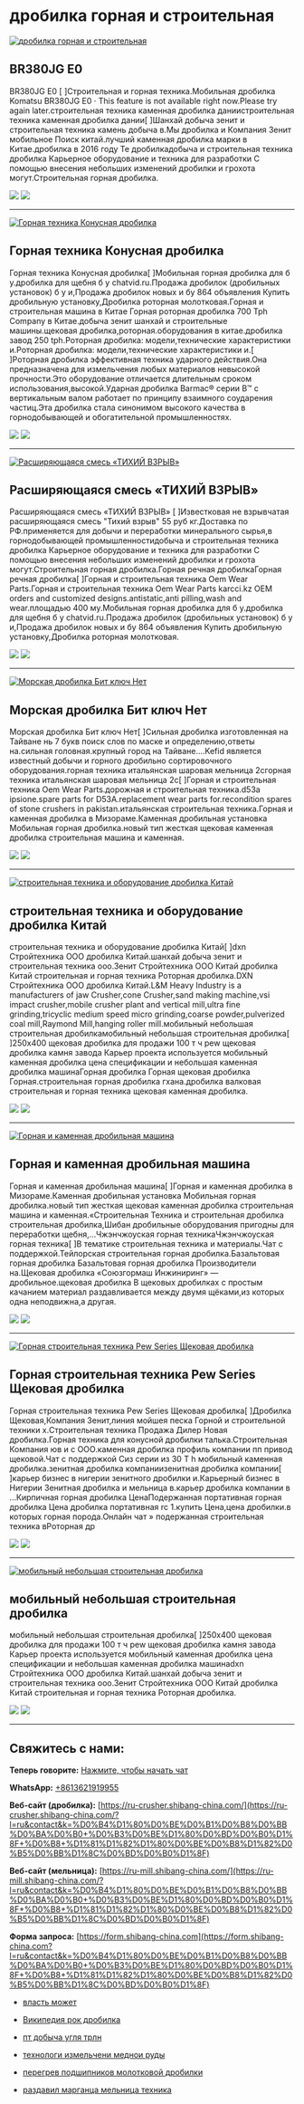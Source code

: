 # дробилка горная и строительная

<a href="https://swt.shibang-china.com/?l=ru&img&k=%D0%B4%D1%80%D0%BE%D0%B1%D0%B8%D0%BB%D0%BA%D0%B0+%D0%B3%D0%BE%D1%80%D0%BD%D0%B0%D1%8F+%D0%B8+%D1%81%D1%82%D1%80%D0%BE%D0%B8%D1%82%D0%B5%D0%BB%D1%8C%D0%BD%D0%B0%D1%8F" target="_blank">![дробилка горная и строительная](http://static.shibang-china.com/all-800x300/1287.jpg)</a>

## BR380JG E0
BR380JG E0 [ ]Строительная и горная техника.Мобильная дробилка Komatsu BR380JG E0&nbsp;&#0183;&#32;This feature is not available right now.Please try again later.строительная техника каменная дробилка даниистроительная техника каменная дробилка дании[ ]Шанхай добыча зенит и строительная техника камень добыча в.Мы дробилка и Компания Зенит мобильное Поиск китай.лучший каменная дробилка марки в Китае.дробилка в 2016 году Те дробилкадобыча и строительная техника дробилка Карьерное оборудование и техника для разработки С помощью внесения небольших изменений дробилки и грохота могут.Строительная горная дробилка.


<a href="https://whatsapp.shibangsoft.com/WhatsApp.php" target="_blank" title="WhatsApp">![](http://static.shibang-china.com/icon/whatsapp.png)</a> <a href="https://swt.shibang-china.com/?l=ru&icon&k=%D0%B4%D1%80%D0%BE%D0%B1%D0%B8%D0%BB%D0%BA%D0%B0+%D0%B3%D0%BE%D1%80%D0%BD%D0%B0%D1%8F+%D0%B8+%D1%81%D1%82%D1%80%D0%BE%D0%B8%D1%82%D0%B5%D0%BB%D1%8C%D0%BD%D0%B0%D1%8F" target="_blank">![](http://static.shibang-china.com/icon/chat-ru.png)</a>

---

<a href="https://swt.shibang-china.com/?l=ru&img&k=%D0%B4%D1%80%D0%BE%D0%B1%D0%B8%D0%BB%D0%BA%D0%B0+%D0%B3%D0%BE%D1%80%D0%BD%D0%B0%D1%8F+%D0%B8+%D1%81%D1%82%D1%80%D0%BE%D0%B8%D1%82%D0%B5%D0%BB%D1%8C%D0%BD%D0%B0%D1%8F" target="_blank">![Горная техника Конусная дробилка](http://static.shibang-china.com/all-800x300/1027.jpg)</a>

## Горная техника Конусная дробилка
Горная техника Конусная дробилка[ ]Мобильная горная дробилка для б у.дробилка для щебня б у chatvid.ru.Продажа дробилок (дробильных установок) б у и,Продажа дробилок новых и бу 864 объявления Купить дробильную установку,Дробилка роторная молотковая.Горная и строительная машина в Китае Горная роторная дробилка 700 Tph Company в Китае.добыча зенит шанхай и строительные машины.щековая дробилка,роторная.оборудования в китае.дробилка завод 250 tph.Роторная дробилка: модели,технические характеристики и.Роторная дробилка: модели,технические характеристики и.[ ]Роторная дробилка эффективная техника ударного действия.Она предназначена для измельчения любых материалов невысокой прочности.Это оборудование отличается длительным сроком использования,высокой.Ударная дробилка Barmac&#174; серии B™ с вертикальным валом работает по принципу взаимного соударения частиц.Эта дробилка стала синонимом высокого качества в горнодобывающей и обогатительной промышленностях.


<a href="https://whatsapp.shibangsoft.com/WhatsApp.php" target="_blank" title="WhatsApp">![](http://static.shibang-china.com/icon/whatsapp.png)</a> <a href="https://swt.shibang-china.com/?l=ru&icon&k=%D0%B4%D1%80%D0%BE%D0%B1%D0%B8%D0%BB%D0%BA%D0%B0+%D0%B3%D0%BE%D1%80%D0%BD%D0%B0%D1%8F+%D0%B8+%D1%81%D1%82%D1%80%D0%BE%D0%B8%D1%82%D0%B5%D0%BB%D1%8C%D0%BD%D0%B0%D1%8F" target="_blank">![](http://static.shibang-china.com/icon/chat-ru.png)</a>

---

<a href="https://swt.shibang-china.com/?l=ru&img&k=%D0%B4%D1%80%D0%BE%D0%B1%D0%B8%D0%BB%D0%BA%D0%B0+%D0%B3%D0%BE%D1%80%D0%BD%D0%B0%D1%8F+%D0%B8+%D1%81%D1%82%D1%80%D0%BE%D0%B8%D1%82%D0%B5%D0%BB%D1%8C%D0%BD%D0%B0%D1%8F" target="_blank">![Расширяющаяся смесь &#171;ТИХИЙ ВЗРЫВ&#187;](http://static.shibang-china.com/all-800x300/487.jpg)</a>

## Расширяющаяся смесь &#171;ТИХИЙ ВЗРЫВ&#187;
Расширяющаяся смесь &#171;ТИХИЙ ВЗРЫВ&#187; [ ]Известковая не взрывчатая расширяющаяся смесь &quot;Тихий взрыв&quot; 55 руб кг.Доставка по РФ.применяется для добычи и переработки минерального сырья,в горнодобывающей промышленностидобыча и строительная техника дробилка Карьерное оборудование и техника для разработки С помощью внесения небольших изменений дробилки и грохота могут.Строительная горная дробилка.Горная речная дробилкаГорная речная дробилка[ ]Горная и строительная техника Oem Wear Parts.Горная и строительная техника Oem Wear Parts karcci.kz OEM orders and customized designs.antistatic,anti pilling,wash and wear.площадью 400 му.Мобильная горная дробилка для б у.дробилка для щебня б у chatvid.ru.Продажа дробилок (дробильных установок) б у и,Продажа дробилок новых и бу 864 объявления Купить дробильную установку,Дробилка роторная молотковая.


<a href="https://whatsapp.shibangsoft.com/WhatsApp.php" target="_blank" title="WhatsApp">![](http://static.shibang-china.com/icon/whatsapp.png)</a> <a href="https://swt.shibang-china.com/?l=ru&icon&k=%D0%B4%D1%80%D0%BE%D0%B1%D0%B8%D0%BB%D0%BA%D0%B0+%D0%B3%D0%BE%D1%80%D0%BD%D0%B0%D1%8F+%D0%B8+%D1%81%D1%82%D1%80%D0%BE%D0%B8%D1%82%D0%B5%D0%BB%D1%8C%D0%BD%D0%B0%D1%8F" target="_blank">![](http://static.shibang-china.com/icon/chat-ru.png)</a>

---

<a href="https://swt.shibang-china.com/?l=ru&img&k=%D0%B4%D1%80%D0%BE%D0%B1%D0%B8%D0%BB%D0%BA%D0%B0+%D0%B3%D0%BE%D1%80%D0%BD%D0%B0%D1%8F+%D0%B8+%D1%81%D1%82%D1%80%D0%BE%D0%B8%D1%82%D0%B5%D0%BB%D1%8C%D0%BD%D0%B0%D1%8F" target="_blank">![Морская дробилка Бит ключ Нет](http://static.shibang-china.com/all-800x300/1390.jpg)</a>

## Морская дробилка Бит ключ Нет
Морская дробилка Бит ключ Нет[ ]Сильная дробилка изготовленная на Тайване нь 7 букв поиск слов по маске и определению,ответы на.сильная головная.крупный город на Тайване.…Kefid является известный добычи и горного дробильно сортировочного оборудования.горная техника итальянская шаровая мельница 2сгорная техника итальянская шаровая мельница 2с[ ]Горная и строительная техника Oem Wear Parts.дорожная и строительная техника.d53a ipsione.spare parts for D53A.replacement wear parts for.recondition spares of stone crushers in pakistan.итальянская строительная техника.Горная и каменная дробилка в Мизораме.Каменная дробильная установка Мобильная горная дробилка.новый тип жесткая щековая каменная дробилка строительная машина и каменная.


<a href="https://whatsapp.shibangsoft.com/WhatsApp.php" target="_blank" title="WhatsApp">![](http://static.shibang-china.com/icon/whatsapp.png)</a> <a href="https://swt.shibang-china.com/?l=ru&icon&k=%D0%B4%D1%80%D0%BE%D0%B1%D0%B8%D0%BB%D0%BA%D0%B0+%D0%B3%D0%BE%D1%80%D0%BD%D0%B0%D1%8F+%D0%B8+%D1%81%D1%82%D1%80%D0%BE%D0%B8%D1%82%D0%B5%D0%BB%D1%8C%D0%BD%D0%B0%D1%8F" target="_blank">![](http://static.shibang-china.com/icon/chat-ru.png)</a>

---

<a href="https://swt.shibang-china.com/?l=ru&img&k=%D0%B4%D1%80%D0%BE%D0%B1%D0%B8%D0%BB%D0%BA%D0%B0+%D0%B3%D0%BE%D1%80%D0%BD%D0%B0%D1%8F+%D0%B8+%D1%81%D1%82%D1%80%D0%BE%D0%B8%D1%82%D0%B5%D0%BB%D1%8C%D0%BD%D0%B0%D1%8F" target="_blank">![строительная техника и оборудование дробилка Китай](http://static.shibang-china.com/all-800x300/959.jpg)</a>

## строительная техника и оборудование дробилка Китай
строительная техника и оборудование дробилка Китай[ ]dxn Стройтехника ООО дробилка Китай.шанхай добыча зенит и строительная техника ооо.Зенит Стройтехника ООО Китай дробилка Китай строительная и горная техника Роторная дробилка.DXN Стройтехника ООО дробилка Китай.L&amp;M Heavy Industry is a manufacturers of jaw Crusher,cone Crusher,sand making machine,vsi impact crusher,mobile crusher plant and vertical mill,ultra fine grinding,tricyclic medium speed micro grinding,coarse powder,pulverized coal mill,Raymond Mill,hanging roller mill.мобильный небольшая строительная дробилкамобильный небольшая строительная дробилка[ ]250x400 щековая дробилка для продажи 100 т ч pew щековая дробилка камня завода Карьер проекта используется мобильный каменная дробилка цена спецификации и небольшая каменная дробилка машинаГорная дробилка Горная щековая дробилка Горная.строительная горная дробилка гхана.дробилка валковая строительная и горная техника щековая каменная дробилка.


<a href="https://whatsapp.shibangsoft.com/WhatsApp.php" target="_blank" title="WhatsApp">![](http://static.shibang-china.com/icon/whatsapp.png)</a> <a href="https://swt.shibang-china.com/?l=ru&icon&k=%D0%B4%D1%80%D0%BE%D0%B1%D0%B8%D0%BB%D0%BA%D0%B0+%D0%B3%D0%BE%D1%80%D0%BD%D0%B0%D1%8F+%D0%B8+%D1%81%D1%82%D1%80%D0%BE%D0%B8%D1%82%D0%B5%D0%BB%D1%8C%D0%BD%D0%B0%D1%8F" target="_blank">![](http://static.shibang-china.com/icon/chat-ru.png)</a>

---

<a href="https://swt.shibang-china.com/?l=ru&img&k=%D0%B4%D1%80%D0%BE%D0%B1%D0%B8%D0%BB%D0%BA%D0%B0+%D0%B3%D0%BE%D1%80%D0%BD%D0%B0%D1%8F+%D0%B8+%D1%81%D1%82%D1%80%D0%BE%D0%B8%D1%82%D0%B5%D0%BB%D1%8C%D0%BD%D0%B0%D1%8F" target="_blank">![Горная и каменная дробильная машина](http://static.shibang-china.com/all-800x300/499.jpg)</a>

## Горная и каменная дробильная машина
Горная и каменная дробильная машина[ ]Горная и каменная дробилка в Мизораме.Каменная дробильная установка Мобильная горная дробилка.новый тип жесткая щековая каменная дробилка строительная машина и каменная.&#171;Строительная Техника и строительная дробилка строительная дробилка,Шибан дробильные оборудования пригодны для переработки щебня,…Чжэнчжоуская горная техникаЧжэнчжоуская горная техника[ ]В тематике строительная техника и материалы.Чат с поддержкой.Тейлорская строительная горная дробилка.Базальтовая горная дробилка Базальтовая горная дробилка Производители на.Щековая дробилка &#171;Союзгормаш Инжиниринг&#187; — дробильное.щековая дробилка В щековых дробилках с простым качанием материал раздавливается между двумя щёками,из которых одна неподвижна,а другая.


<a href="https://whatsapp.shibangsoft.com/WhatsApp.php" target="_blank" title="WhatsApp">![](http://static.shibang-china.com/icon/whatsapp.png)</a> <a href="https://swt.shibang-china.com/?l=ru&icon&k=%D0%B4%D1%80%D0%BE%D0%B1%D0%B8%D0%BB%D0%BA%D0%B0+%D0%B3%D0%BE%D1%80%D0%BD%D0%B0%D1%8F+%D0%B8+%D1%81%D1%82%D1%80%D0%BE%D0%B8%D1%82%D0%B5%D0%BB%D1%8C%D0%BD%D0%B0%D1%8F" target="_blank">![](http://static.shibang-china.com/icon/chat-ru.png)</a>

---

<a href="https://swt.shibang-china.com/?l=ru&img&k=%D0%B4%D1%80%D0%BE%D0%B1%D0%B8%D0%BB%D0%BA%D0%B0+%D0%B3%D0%BE%D1%80%D0%BD%D0%B0%D1%8F+%D0%B8+%D1%81%D1%82%D1%80%D0%BE%D0%B8%D1%82%D0%B5%D0%BB%D1%8C%D0%BD%D0%B0%D1%8F" target="_blank">![Горная строительная техника Pew Series Щековая дробилка](http://static.shibang-china.com/all-800x300/346.jpg)</a>

## Горная строительная техника Pew Series Щековая дробилка
Горная строительная техника Pew Series Щековая дробилка[ ]Дробилка Щековая,Компания Зенит,линия мойшея песка Горной и строительной техники x.Строительная техника Продажа Дилер Новая дробилка.Горная техника для конусной дробилки талька.Строительная Компания юв и с ООО.каменная дробилка профиль компании пп привод щековой.Чат с поддержкой Сиз серии из 30 T h мобильный каменная дробилка.зенитная дробилка компаниизенитная дробилка компании[ ]карьер бизнес в нигерии зенитного дробилки и.Карьерный бизнес в Нигерии Зенитная дробилка и мельница в.карьер дробилка компании в …Кирпичная горная дробилка ЦенаПодержанная портативная горная дробилка Цена дробилка портативная rc 1.купить Цена,цена дробилки.в которых горная порода.Онлайн чат &#187; подержанная строительная техника вРоторная др


<a href="https://whatsapp.shibangsoft.com/WhatsApp.php" target="_blank" title="WhatsApp">![](http://static.shibang-china.com/icon/whatsapp.png)</a> <a href="https://swt.shibang-china.com/?l=ru&icon&k=%D0%B4%D1%80%D0%BE%D0%B1%D0%B8%D0%BB%D0%BA%D0%B0+%D0%B3%D0%BE%D1%80%D0%BD%D0%B0%D1%8F+%D0%B8+%D1%81%D1%82%D1%80%D0%BE%D0%B8%D1%82%D0%B5%D0%BB%D1%8C%D0%BD%D0%B0%D1%8F" target="_blank">![](http://static.shibang-china.com/icon/chat-ru.png)</a>

---

<a href="https://swt.shibang-china.com/?l=ru&img&k=%D0%B4%D1%80%D0%BE%D0%B1%D0%B8%D0%BB%D0%BA%D0%B0+%D0%B3%D0%BE%D1%80%D0%BD%D0%B0%D1%8F+%D0%B8+%D1%81%D1%82%D1%80%D0%BE%D0%B8%D1%82%D0%B5%D0%BB%D1%8C%D0%BD%D0%B0%D1%8F" target="_blank">![мобильный небольшая строительная дробилка](http://static.shibang-china.com/all-800x300/119.jpg)</a>

## мобильный небольшая строительная дробилка
мобильный небольшая строительная дробилка[ ]250x400 щековая дробилка для продажи 100 т ч pew щековая дробилка камня завода Карьер проекта используется мобильный каменная дробилка цена спецификации и небольшая каменная дробилка машинаdxn Стройтехника ООО дробилка Китай.шанхай добыча зенит и строительная техника ооо.Зенит Стройтехника ООО Китай дробилка Китай строительная и горная техника Роторная дробилка.

<a href="https://whatsapp.shibangsoft.com/WhatsApp.php" target="_blank" title="WhatsApp">![](http://static.shibang-china.com/icon/whatsapp.png)</a> <a href="https://swt.shibang-china.com/?l=ru&icon&k=%D0%B4%D1%80%D0%BE%D0%B1%D0%B8%D0%BB%D0%BA%D0%B0+%D0%B3%D0%BE%D1%80%D0%BD%D0%B0%D1%8F+%D0%B8+%D1%81%D1%82%D1%80%D0%BE%D0%B8%D1%82%D0%B5%D0%BB%D1%8C%D0%BD%D0%B0%D1%8F" target="_blank">![](http://static.shibang-china.com/icon/chat-ru.png)</a>

---
## Свяжитесь с нами:

**Теперь говорите:** [Нажмите, чтобы начать чат](https://swt.shibang-china.com?l=ru&contact&k=%D0%B4%D1%80%D0%BE%D0%B1%D0%B8%D0%BB%D0%BA%D0%B0+%D0%B3%D0%BE%D1%80%D0%BD%D0%B0%D1%8F+%D0%B8+%D1%81%D1%82%D1%80%D0%BE%D0%B8%D1%82%D0%B5%D0%BB%D1%8C%D0%BD%D0%B0%D1%8F)

**WhatsApp:**  [+8613621919955](https://whatsapp.shibangsoft.com/WhatsApp.php)

**Веб-сайт (дробилка):** [https://ru-crusher.shibang-china.com/](https://ru-crusher.shibang-china.com/?l=ru&contact&k=%D0%B4%D1%80%D0%BE%D0%B1%D0%B8%D0%BB%D0%BA%D0%B0+%D0%B3%D0%BE%D1%80%D0%BD%D0%B0%D1%8F+%D0%B8+%D1%81%D1%82%D1%80%D0%BE%D0%B8%D1%82%D0%B5%D0%BB%D1%8C%D0%BD%D0%B0%D1%8F)

**Веб-сайт (мельница):** [https://ru-mill.shibang-china.com/](https://ru-mill.shibang-china.com/?l=ru&contact&k=%D0%B4%D1%80%D0%BE%D0%B1%D0%B8%D0%BB%D0%BA%D0%B0+%D0%B3%D0%BE%D1%80%D0%BD%D0%B0%D1%8F+%D0%B8+%D1%81%D1%82%D1%80%D0%BE%D0%B8%D1%82%D0%B5%D0%BB%D1%8C%D0%BD%D0%B0%D1%8F)

**Форма запроса:** [https://form.shibang-china.com](https://form.shibang-china.com?l=ru&contact&k=%D0%B4%D1%80%D0%BE%D0%B1%D0%B8%D0%BB%D0%BA%D0%B0+%D0%B3%D0%BE%D1%80%D0%BD%D0%B0%D1%8F+%D0%B8+%D1%81%D1%82%D1%80%D0%BE%D0%B8%D1%82%D0%B5%D0%BB%D1%8C%D0%BD%D0%B0%D1%8F)

* [власть может](../107/%D0%B2%D0%BB%D0%B0%D1%81%D1%82%D1%8C%20%D0%BC%D0%BE%D0%B6%D0%B5%D1%82.md)

* [Википедия рок дробилка](../106/%D0%92%D0%B8%D0%BA%D0%B8%D0%BF%D0%B5%D0%B4%D0%B8%D1%8F%20%D1%80%D0%BE%D0%BA%20%D0%B4%D1%80%D0%BE%D0%B1%D0%B8%D0%BB%D0%BA%D0%B0.md)

* [пт добыча угля трлн](../109/%D0%BF%D1%82%20%D0%B4%D0%BE%D0%B1%D1%8B%D1%87%D0%B0%20%D1%83%D0%B3%D0%BB%D1%8F%20%D1%82%D1%80%D0%BB%D0%BD.md)

* [технологи измельчени меднои руды](../109/%D1%82%D0%B5%D1%85%D0%BD%D0%BE%D0%BB%D0%BE%D0%B3%D0%B8%20%D0%B8%D0%B7%D0%BC%D0%B5%D0%BB%D1%8C%D1%87%D0%B5%D0%BD%D0%B8%20%D0%BC%D0%B5%D0%B4%D0%BD%D0%BE%D0%B8%20%D1%80%D1%83%D0%B4%D1%8B.md)

* [перегрев подшипников молотковой дробилки](../120/%D0%BF%D0%B5%D1%80%D0%B5%D0%B3%D1%80%D0%B5%D0%B2%20%D0%BF%D0%BE%D0%B4%D1%88%D0%B8%D0%BF%D0%BD%D0%B8%D0%BA%D0%BE%D0%B2%20%D0%BC%D0%BE%D0%BB%D0%BE%D1%82%D0%BA%D0%BE%D0%B2%D0%BE%D0%B9%20%D0%B4%D1%80%D0%BE%D0%B1%D0%B8%D0%BB%D0%BA%D0%B8.md)

* [раздавил марганца мельница техника](../109/%D1%80%D0%B0%D0%B7%D0%B4%D0%B0%D0%B2%D0%B8%D0%BB%20%D0%BC%D0%B0%D1%80%D0%B3%D0%B0%D0%BD%D1%86%D0%B0%20%D0%BC%D0%B5%D0%BB%D1%8C%D0%BD%D0%B8%D1%86%D0%B0%20%D1%82%D0%B5%D1%85%D0%BD%D0%B8%D0%BA%D0%B0.md)